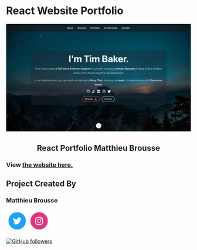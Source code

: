 # React Website Portfolio

![Website Portfolio](resume-screenshot.jpg?raw=true 'Portfolio Matthieu Brousse')

<div align="center">

## React Portfolio Matthieu Brousse

</div>

### View [the website here.](https://mbr0-portfolio.vercel.app/)

## Project Created By

### Matthieu Brousse

<a href="https://twitter.com/mbr0"><img src="https://github.com/aritraroy/social-icons/blob/master/twitter-icon.png?raw=true" width="60"></a><a href="https://instagram.com/mbr0"><img src="https://github.com/aritraroy/social-icons/blob/master/instagram-icon.png?raw=true" width="60"></a>

[![GitHub followers](https://img.shields.io/github/followers/mbr0.svg?style=social&label=Follow)](https://github.com/mbr0/)

